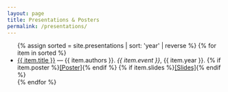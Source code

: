 ```yaml
---
layout: page
title: Presentations & Posters
permalink: /presentations/
---
```


<ul>
{% assign sorted = site.presentations | sort: 'year' | reverse %}
{% for item in sorted %}
  <li>
    <a href="{{ item.url | relative_url }}">{{ item.title }}</a> — {{ item.authors }}. <em>{{ item.event }}</em>, {{ item.year }}.
    {% if item.poster %}<a href="{{ item.poster }}">[Poster]</a>{% endif %}
    {% if item.slides %}<a href="{{ item.slides }}">[Slides]</a>{% endif %}
  </li>
{% endfor %}
</ul>
